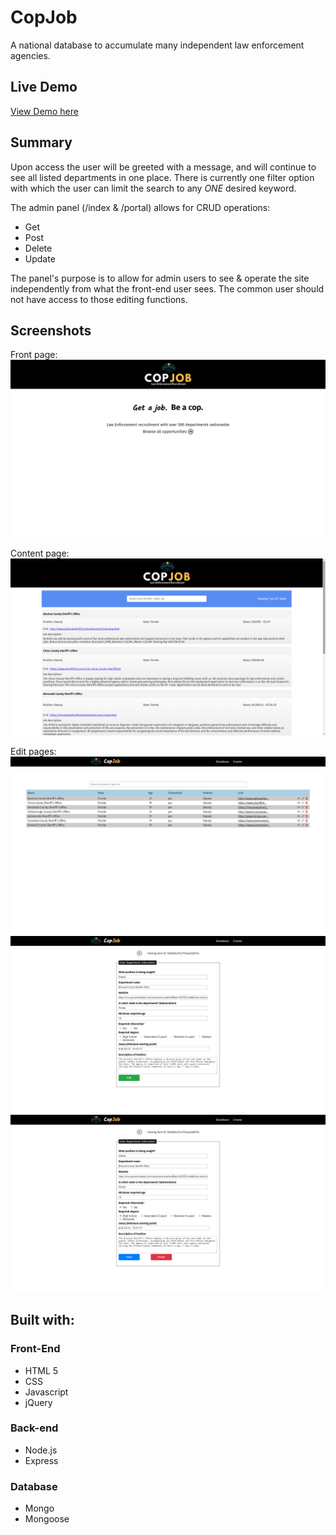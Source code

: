 # CopJob

A national database to accumulate many independent law enforcement agencies. 

## Live Demo

[View Demo here](https://morning-brushlands-72649.herokuapp.com/)

## Summary

Upon access the user will be greeted with a message, and will continue to see all listed departments in one place. There is currently one filter option with which the user can limit the search to any *ONE* desired keyword.

The admin panel (/index & /portal) allows for CRUD operations:
* Get
* Post
* Delete
* Update

The panel's purpose is to allow for admin users to see & operate the site independently from what the front-end user sees. The common user should not have access to those editing functions.

## Screenshots

Front page:
![Front page](img/screen1.png)

Content page:
![Content page](img/screen2.png)

Edit pages:
![Edit pages](img/screen3.png)
![Edit pages](img/screen4.png)
![Edit pages](img/screen5.png)

## Built with:
### Front-End
* HTML 5
* CSS
* Javascript
* jQuery

### Back-end
* Node.js
* Express

### Database
* Mongo
* Mongoose